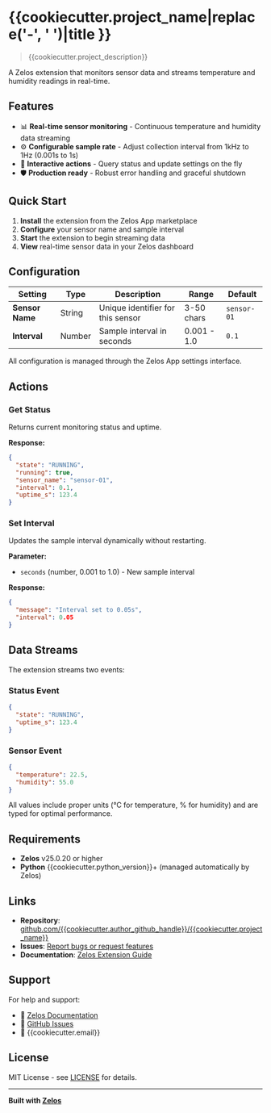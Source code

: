 # {{cookiecutter.project_name|replace('-', ' ')|title }}

> {{cookiecutter.project_description}}

A Zelos extension that monitors sensor data and streams temperature and humidity readings in real-time.

## Features

- 📊 **Real-time sensor monitoring** - Continuous temperature and humidity data streaming
- ⚙️ **Configurable sample rate** - Adjust collection interval from 1kHz to 1Hz (0.001s to 1s)
- 🎯 **Interactive actions** - Query status and update settings on the fly
- 🛡️ **Production ready** - Robust error handling and graceful shutdown

## Quick Start

1. **Install** the extension from the Zelos App marketplace
2. **Configure** your sensor name and sample interval
3. **Start** the extension to begin streaming data
4. **View** real-time sensor data in your Zelos dashboard

## Configuration

| Setting | Type | Description | Range | Default |
|---------|------|-------------|-------|---------|
| **Sensor Name** | String | Unique identifier for this sensor | 3-50 chars | `sensor-01` |
| **Interval** | Number | Sample interval in seconds | 0.001 - 1.0 | `0.1` |

All configuration is managed through the Zelos App settings interface.

## Actions

### Get Status
Returns current monitoring status and uptime.

**Response:**
```json
{
  "state": "RUNNING",
  "running": true,
  "sensor_name": "sensor-01",
  "interval": 0.1,
  "uptime_s": 123.4
}
```

### Set Interval
Updates the sample interval dynamically without restarting.

**Parameter:**
- `seconds` (number, 0.001 to 1.0) - New sample interval

**Response:**
```json
{
  "message": "Interval set to 0.05s",
  "interval": 0.05
}
```

## Data Streams

The extension streams two events:

### Status Event
```json
{
  "state": "RUNNING",
  "uptime_s": 123.4
}
```

### Sensor Event
```json
{
  "temperature": 22.5,
  "humidity": 55.0
}
```

All values include proper units (°C for temperature, % for humidity) and are typed for optimal performance.

## Requirements

- **Zelos** v25.0.20 or higher
- **Python** {{cookiecutter.python_version}}+ (managed automatically by Zelos)

## Links

- **Repository**: [github.com/{{cookiecutter.author_github_handle}}/{{cookiecutter.project_name}}](https://github.com/{{cookiecutter.author_github_handle}}/{{cookiecutter.project_name}})
- **Issues**: [Report bugs or request features](https://github.com/{{cookiecutter.author_github_handle}}/{{cookiecutter.project_name}}/issues)
- **Documentation**: [Zelos Extension Guide](https://docs.zeloscloud.io/extensions)

## Support

For help and support:
- 📖 [Zelos Documentation](https://docs.zeloscloud.io)
- 🐛 [GitHub Issues](https://github.com/{{cookiecutter.author_github_handle}}/{{cookiecutter.project_name}}/issues)
- 📧 {{cookiecutter.email}}

## License

MIT License - see [LICENSE](LICENSE) for details.

---

**Built with [Zelos](https://zeloscloud.io)**
